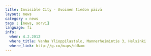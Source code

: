 ```yaml
---
title: Invisible City - Avoimen tiedon päivä
layout: news
category : news
tags : [news, sorvi]
language: fi
info:
  when: 4.2.2012
  where_title: Vanha Ylioppilastalo, Mannerheimintie 3, Helsinki
  where_link: http://g.co/maps/ddkxm
---
```

